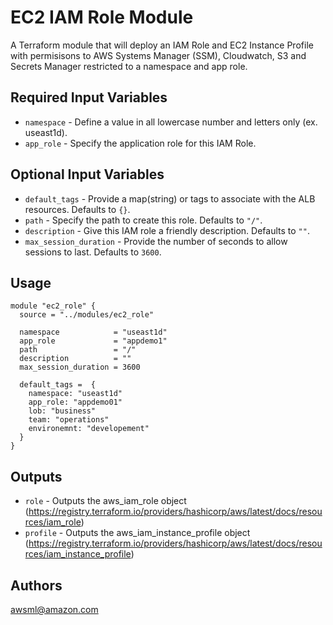 EC2 IAM Role Module
===========

A Terraform module that will deploy an IAM Role and EC2 Instance Profile with permisisons to AWS Systems Manager (SSM), Cloudwatch, S3 and Secrets Manager restricted to a namespace and app role.

Required Input Variables
----------------------

- `namespace` - Define a value in all lowercase number and letters only (ex. useast1d).
- `app_role` - Specify the application role for this IAM Role.

Optional Input Variables
----------------------

- `default_tags` - Provide a map(string) or tags to associate with the ALB
resources. Defaults to `{}`.
- `path` - Specify the path to create this role. Defaults to `"/"`.
- `description` - Give this IAM role a friendly description. Defaults to `""`.
- `max_session_duration` - Provide the number of seconds to allow sessions to last. Defaults to `3600`.

Usage
-----

```hcl
module "ec2_role" {
  source = "../modules/ec2_role"

  namespace            = "useast1d"
  app_role             = "appdemo1"
  path                 = "/"
  description          = ""
  max_session_duration = 3600

  default_tags =  {
    namespace: "useast1d"
    app_role: "appdemo01"
    lob: "business"
    team: "operations"
    environemnt: "developement"
  }
}
```

Outputs
----------------------

- `role` - Outputs the aws_iam_role object (<https://registry.terraform.io/providers/hashicorp/aws/latest/docs/resources/iam_role>)
- `profile` - Outputs the aws_iam_instance_profile object (<https://registry.terraform.io/providers/hashicorp/aws/latest/docs/resources/iam_instance_profile>)

Authors
----------------------

awsml@amazon.com
